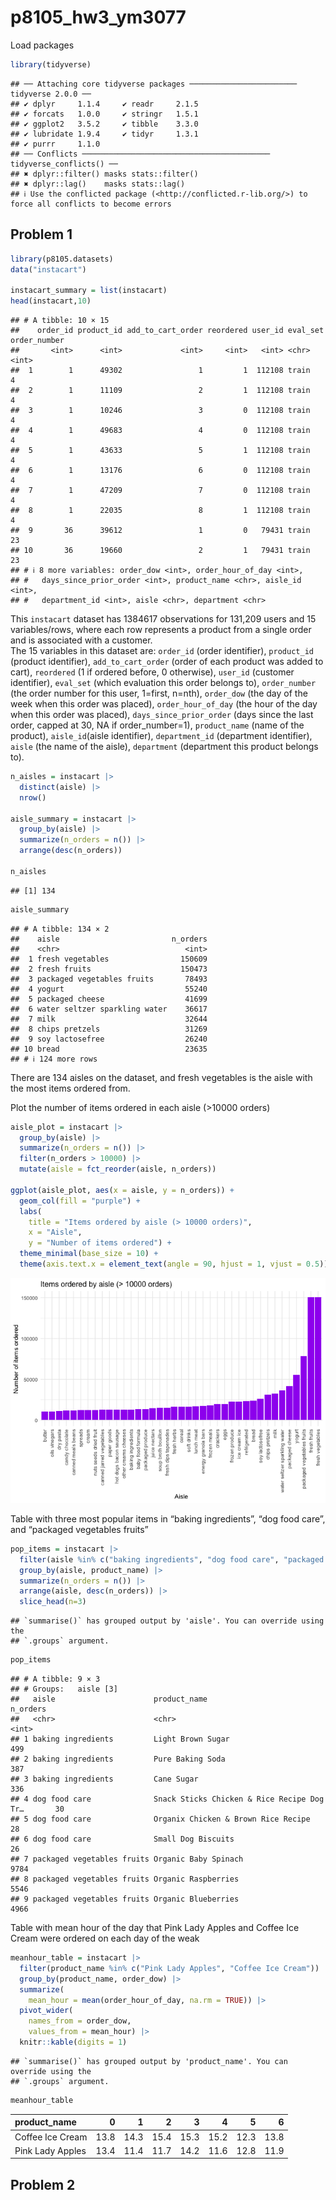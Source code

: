p8105_hw3_ym3077
================

Load packages

``` r
library(tidyverse)
```

    ## ── Attaching core tidyverse packages ──────────────────────── tidyverse 2.0.0 ──
    ## ✔ dplyr     1.1.4     ✔ readr     2.1.5
    ## ✔ forcats   1.0.0     ✔ stringr   1.5.1
    ## ✔ ggplot2   3.5.2     ✔ tibble    3.3.0
    ## ✔ lubridate 1.9.4     ✔ tidyr     1.3.1
    ## ✔ purrr     1.1.0     
    ## ── Conflicts ────────────────────────────────────────── tidyverse_conflicts() ──
    ## ✖ dplyr::filter() masks stats::filter()
    ## ✖ dplyr::lag()    masks stats::lag()
    ## ℹ Use the conflicted package (<http://conflicted.r-lib.org/>) to force all conflicts to become errors

## Problem 1

``` r
library(p8105.datasets)
data("instacart")

instacart_summary = list(instacart)
head(instacart,10)
```

    ## # A tibble: 10 × 15
    ##    order_id product_id add_to_cart_order reordered user_id eval_set order_number
    ##       <int>      <int>             <int>     <int>   <int> <chr>           <int>
    ##  1        1      49302                 1         1  112108 train               4
    ##  2        1      11109                 2         1  112108 train               4
    ##  3        1      10246                 3         0  112108 train               4
    ##  4        1      49683                 4         0  112108 train               4
    ##  5        1      43633                 5         1  112108 train               4
    ##  6        1      13176                 6         0  112108 train               4
    ##  7        1      47209                 7         0  112108 train               4
    ##  8        1      22035                 8         1  112108 train               4
    ##  9       36      39612                 1         0   79431 train              23
    ## 10       36      19660                 2         1   79431 train              23
    ## # ℹ 8 more variables: order_dow <int>, order_hour_of_day <int>,
    ## #   days_since_prior_order <int>, product_name <chr>, aisle_id <int>,
    ## #   department_id <int>, aisle <chr>, department <chr>

This `instacart` dataset has 1384617 observations for 131,209 users and
15 variables/rows, where each row represents a product from a single
order and is associated with a customer.  
The 15 variables in this dataset are: `order_id` (order identifier),
`product_id` (product identifier), `add_to_cart_order` (order of each
product was added to cart), `reordered` (1 if ordered before, 0
otherwise), `user_id` (customer identifier), `eval_set` (which
evaluation this order belongs to), `order_number` (the order number for
this user, 1=first, n=nth), `order_dow` (the day of the week when this
order was placed), `order_hour_of_day` (the hour of the day when this
order was placed), `days_since_prior_order` (days since the last order,
capped at 30, NA if order_number=1), `product_name` (name of the
product), `aisle_id`(aisle identifier), `department_id` (department
identifier), `aisle` (the name of the aisle), `department` (department
this product belongs to).

``` r
n_aisles = instacart |>
  distinct(aisle) |>
  nrow()

aisle_summary = instacart |>
  group_by(aisle) |>
  summarize(n_orders = n()) |>
  arrange(desc(n_orders))

n_aisles
```

    ## [1] 134

``` r
aisle_summary
```

    ## # A tibble: 134 × 2
    ##    aisle                         n_orders
    ##    <chr>                            <int>
    ##  1 fresh vegetables                150609
    ##  2 fresh fruits                    150473
    ##  3 packaged vegetables fruits       78493
    ##  4 yogurt                           55240
    ##  5 packaged cheese                  41699
    ##  6 water seltzer sparkling water    36617
    ##  7 milk                             32644
    ##  8 chips pretzels                   31269
    ##  9 soy lactosefree                  26240
    ## 10 bread                            23635
    ## # ℹ 124 more rows

There are 134 aisles on the dataset, and fresh vegetables is the aisle
with the most items ordered from.

Plot the number of items ordered in each aisle (\>10000 orders)

``` r
aisle_plot = instacart |>
  group_by(aisle) |>
  summarize(n_orders = n()) |>
  filter(n_orders > 10000) |>
  mutate(aisle = fct_reorder(aisle, n_orders)) 

ggplot(aisle_plot, aes(x = aisle, y = n_orders)) + 
  geom_col(fill = "purple") +
  labs(
    title = "Items ordered by aisle (> 10000 orders)",
    x = "Aisle",
    y = "Number of items ordered") +
  theme_minimal(base_size = 10) +
  theme(axis.text.x = element_text(angle = 90, hjust = 1, vjust = 0.5))
```

![](p8105_hw3_ym3077_files/figure-gfm/unnamed-chunk-4-1.png)<!-- -->

Table with three most popular items in “baking ingredients”, “dog food
care”, and “packaged vegetables fruits”

``` r
pop_items = instacart |>
  filter(aisle %in% c("baking ingredients", "dog food care", "packaged vegetables fruits")) |>
  group_by(aisle, product_name) |>
  summarize(n_orders = n()) |>
  arrange(aisle, desc(n_orders)) |>
  slice_head(n=3)
```

    ## `summarise()` has grouped output by 'aisle'. You can override using the
    ## `.groups` argument.

``` r
pop_items
```

    ## # A tibble: 9 × 3
    ## # Groups:   aisle [3]
    ##   aisle                      product_name                               n_orders
    ##   <chr>                      <chr>                                         <int>
    ## 1 baking ingredients         Light Brown Sugar                               499
    ## 2 baking ingredients         Pure Baking Soda                                387
    ## 3 baking ingredients         Cane Sugar                                      336
    ## 4 dog food care              Snack Sticks Chicken & Rice Recipe Dog Tr…       30
    ## 5 dog food care              Organix Chicken & Brown Rice Recipe              28
    ## 6 dog food care              Small Dog Biscuits                               26
    ## 7 packaged vegetables fruits Organic Baby Spinach                           9784
    ## 8 packaged vegetables fruits Organic Raspberries                            5546
    ## 9 packaged vegetables fruits Organic Blueberries                            4966

Table with mean hour of the day that Pink Lady Apples and Coffee Ice
Cream were ordered on each day of the weak

``` r
meanhour_table = instacart |>
  filter(product_name %in% c("Pink Lady Apples", "Coffee Ice Cream")) |>
  group_by(product_name, order_dow) |>
  summarize(
    mean_hour = mean(order_hour_of_day, na.rm = TRUE)) |>
  pivot_wider(
    names_from = order_dow,
    values_from = mean_hour) |>
  knitr::kable(digits = 1)
```

    ## `summarise()` has grouped output by 'product_name'. You can override using the
    ## `.groups` argument.

``` r
meanhour_table
```

| product_name     |    0 |    1 |    2 |    3 |    4 |    5 |    6 |
|:-----------------|-----:|-----:|-----:|-----:|-----:|-----:|-----:|
| Coffee Ice Cream | 13.8 | 14.3 | 15.4 | 15.3 | 15.2 | 12.3 | 13.8 |
| Pink Lady Apples | 13.4 | 11.4 | 11.7 | 14.2 | 11.6 | 12.8 | 11.9 |

## Problem 2
